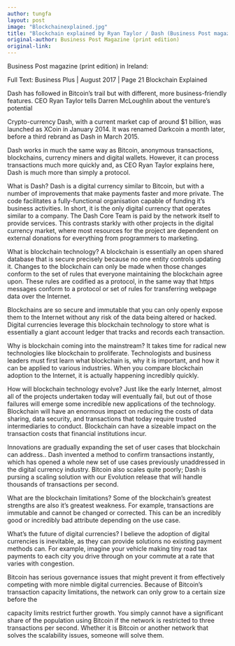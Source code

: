 ```yaml
---
author: tungfa
layout: post
image: "Blockchainexplained.jpg"
title: "Blockchain explained by Ryan Taylor / Dash (Business Post magazine (print edition) in Ireland)"
original-author: Business Post Magazine (print edition)
original-link: 
---
```


Business Post magazine (print edition) in Ireland:

Full Text:
Business Plus | August 2017 | Page 21
Blockchain Explained

Dash has followed in Bitcoin’s trail but with different, more business-friendly features. CEO Ryan Taylor tells Darren McLoughlin about the venture’s potential

Crypto-currency Dash, with a current market cap of around $1 billion, was launched as XCoin in January 2014. It was renamed Darkcoin a month later, before a third rebrand as Dash in March 2015.

Dash works in much the same way as Bitcoin, anonymous transactions, blockchains, currency miners and digital wallets. However, it can process transactions much more quickly and, as CEO Ryan Taylor explains here, Dash is much more than simply a protocol.

What is Dash? Dash is a digital currency similar to Bitcoin, but with a number of improvements that make payments faster and more private. The code facilitates a fully-functional organisation capable of funding it’s business activities. In short, it is the only digital currency that operates similar to a company. The Dash Core Team is paid by the network itself to provide services. This contrasts starkly with other projects in the digital currency market, where most resources for the project are dependent on external donations for everything from programmers to marketing.

What is blockchain technology? A blockchain is essentially an open shared database that is secure precisely because no one entity controls updating it. Changes to the blockchain can only be made when those changes conform to the set of rules that everyone maintaining the blockchain agree upon. These rules are codified as a protocol, in the same way that https messages conform to a protocol or set of rules for transferring webpage data over the Internet.

Blockchains are so secure and immutable that you can only openly expose them to the Internet without any risk of the data being altered or hacked. Digital currencies leverage this blockchain technology to store what is essentially a giant account ledger that tracks and records each transaction.

Why is blockchain coming into the mainstream? It takes time for radical new technologies like blockchain to proliferate. Technologists and business leaders must first learn what blockchain is, why it is important, and how it can be applied to various industries. When you compare blockchain adoption to the Internet, it is actually happening incredibly quickly.

How will blockchain technology evolve? Just like the early Internet, almost all of the projects undertaken today will eventually fail, but out of those failures will emerge some incredible new applications of the technology. Blockchain will have an enormous impact on reducing the costs of data sharing, data security, and transactions that today require trusted intermediaries to conduct. Blockchain can have a sizeable impact on the transaction costs that financial institutions incur.

Innovations are gradually expanding the set of user cases that blockchain can address.. Dash invented a method to confirm transactions instantly, which has opened a whole new set of use cases previously unaddressed in the digital currency industry. Bitcoin also scales quite poorly; Dash is pursing a scaling solution with our Evolution release that will handle thousands of transactions per second.

What are the blockchain limitations? Some of the blockchain’s greatest strengths are also it’s greatest weakness. For example, transactions are immutable and cannot be changed or corrected. This can be an incredibly good or incredibly bad attribute depending on the use case.

What’s the future of digital currencies? I believe the adoption of digital currencies is inevitable, as they can provide solutions no existing payment methods can. For example, imagine your vehicle making tiny road tax payments to each city you drive through on your commute at a rate that varies with congestion.

Bitcoin has serious governance issues that might prevent it from effectively competing with more nimble digital currencies. Because of Bitcoin’s transaction capacity limitations, the network can only grow to a certain size before the

capacity limits restrict further growth. You simply cannot have a significant share of the population using Bitcoin if the network is restricted to three transactions per second. Whether it is Bitcoin or another network that solves the scalability issues, someone will solve them.
